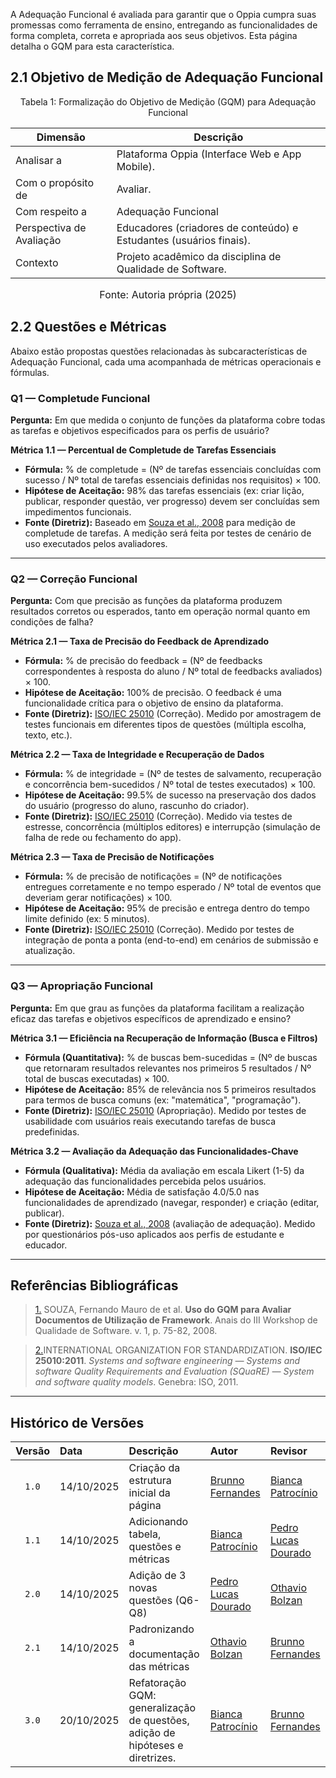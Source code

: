 
A Adequação Funcional é avaliada para garantir que o Oppia cumpra suas promessas como ferramenta de ensino, entregando as funcionalidades de forma completa, correta e apropriada aos seus objetivos. Esta página detalha o GQM para esta característica.

## 2.1 Objetivo de Medição de Adequação Funcional

<p align="center"> Tabela 1: Formalização do Objetivo de Medição (GQM) para Adequação Funcional </a> </p>


|        Dimensão           |                   Descrição                     |
| ------------------------- | ----------------------------------------------- |
| Analisar a      | Plataforma Oppia (Interface Web e App Mobile).                       |
| Com o propósito de                 | Avaliar.     |
| Com respeito a | Adequação Funcional                               | 
| Perspectiva de Avaliação  | Educadores (criadores de conteúdo) e Estudantes (usuários finais).                             |
| Contexto                  | Projeto acadêmico da disciplina de Qualidade de Software.       |

<font size="3"><p style="text-align: center">Fonte: Autoria própria (2025)</p></font>


## 2.2 Questões e Métricas

Abaixo estão propostas questões relacionadas às subcaracterísticas de Adequação Funcional, cada uma acompanhada de métricas operacionais e fórmulas.

### Q1 — Completude Funcional

**Pergunta:** Em que medida o conjunto de funções da plataforma cobre todas as tarefas e objetivos especificados para os perfis de usuário?

**Métrica 1.1 — Percentual de Completude de Tarefas Essenciais**

  * **Fórmula:** % de completude = (Nº de tarefas essenciais concluídas com sucesso / Nº total de tarefas essenciais definidas nos requisitos) × 100.
  * **Hipótese de Aceitação:** 98% das tarefas essenciais (ex: criar lição, publicar, responder questão, ver progresso) devem ser concluídas sem impedimentos funcionais.
  * **Fonte (Diretriz):** Baseado em [Souza et al., 2008](#souza2008) para medição de completude de tarefas. A medição será feita por testes de cenário de uso executados pelos avaliadores.

-----

### Q2 — Correção Funcional

**Pergunta:** Com que precisão as funções da plataforma produzem resultados corretos ou esperados, tanto em operação normal quanto em condições de falha?

**Métrica 2.1 — Taxa de Precisão do Feedback de Aprendizado**

  * **Fórmula:** % de precisão do feedback = (Nº de feedbacks correspondentes à resposta do aluno / Nº total de feedbacks avaliados) × 100.
  * **Hipótese de Aceitação:** 100% de precisão. O feedback é uma funcionalidade crítica para o objetivo de ensino da plataforma.
  * **Fonte (Diretriz):** [ISO/IEC 25010](#iso25010) (Correção). Medido por amostragem de testes funcionais em diferentes tipos de questões (múltipla escolha, texto, etc.).

**Métrica 2.2 — Taxa de Integridade e Recuperação de Dados**

  * **Fórmula:** % de integridade = (Nº de testes de salvamento, recuperação e concorrência bem-sucedidos / Nº total de testes executados) × 100.
  * **Hipótese de Aceitação:** 99.5% de sucesso na preservação dos dados do usuário (progresso do aluno, rascunho do criador).
  * **Fonte (Diretriz):** [ISO/IEC 25010](#iso25010) (Correção). Medido via testes de estresse, concorrência (múltiplos editores) e interrupção (simulação de falha de rede ou fechamento do app).

**Métrica 2.3 — Taxa de Precisão de Notificações**

  * **Fórmula:** % de precisão de notificações = (Nº de notificações entregues corretamente e no tempo esperado / Nº total de eventos que deveriam gerar notificações) × 100.
  * **Hipótese de Aceitação:** 95% de precisão e entrega dentro do tempo limite definido (ex: 5 minutos).
  * **Fonte (Diretriz):** [ISO/IEC 25010](#iso25010) (Correção). Medido por testes de integração de ponta a ponta (end-to-end) em cenários de submissão e atualização.

-----

### Q3 — Apropriação Funcional

**Pergunta:** Em que grau as funções da plataforma facilitam a realização eficaz das tarefas e objetivos específicos de aprendizado e ensino?

**Métrica 3.1 — Eficiência na Recuperação de Informação (Busca e Filtros)**

  * **Fórmula (Quantitativa):** % de buscas bem-sucedidas = (Nº de buscas que retornaram resultados relevantes nos primeiros 5 resultados / Nº total de buscas executadas) × 100.
  * **Hipótese de Aceitação:** 85% de relevância nos 5 primeiros resultados para termos de busca comuns (ex: "matemática", "programação").
  * **Fonte (Diretriz):** [ISO/IEC 25010](#iso25010) (Apropriação). Medido por testes de usabilidade com usuários reais executando tarefas de busca predefinidas.

**Métrica 3.2 — Avaliação da Adequação das Funcionalidades-Chave**

  * **Fórmula (Qualitativa):** Média da avaliação em escala Likert (1-5) da adequação das funcionalidades percebida pelos usuários.
  * **Hipótese de Aceitação:** Média de satisfação 4.0/5.0 nas funcionalidades de aprendizado (navegar, responder) e criação (editar, publicar).
  * **Fonte (Diretriz):** [Souza et al., 2008](#souza2008) (avaliação de adequação). Medido por questionários pós-uso aplicados aos perfis de estudante e educador.

-----

## Referências Bibliográficas

> <a id="souza2008" href="#anchor_1">1.</a> SOUZA, Fernando Mauro de et al. **Uso do GQM para Avaliar Documentos de Utilização de Framework**. Anais do III Workshop de Qualidade de Software. v. 1, p. 75-82, 2008.

> <a id="iso25010"  href="#anchor_2">2.</a>INTERNATIONAL ORGANIZATION FOR STANDARDIZATION. **ISO/IEC 25010:2011**. *Systems and software engineering — Systems and software Quality Requirements and Evaluation (SQuaRE) — System and software quality models*. Genebra: ISO, 2011.

-----

## Histórico de Versões

| Versão | Data | Descrição | Autor | Revisor |
| :---: | :--- | :--- | :--- | :--- |
| `1.0` | 14/10/2025 | Criação da estrutura inicial da página | [Brunno Fernandes](https://github.com/brunnoff) | [Bianca Patrocínio](https://github.com/BiancaPatrocinio7) |
| `1.1` | 14/10/2025 | Adicionando tabela, questões e métricas | [Bianca Patrocínio](https://github.com/BiancaPatrocinio7) | [Pedro Lucas Dourado](https://github.com/lucasdray) |
| `2.0` | 14/10/2025 | Adição de 3 novas questões (Q6-Q8) | [Pedro Lucas Dourado](https://github.com/lucasdray) | [Othavio Bolzan](https://github.com/bolzanMGB) |
| `2.1` | 14/10/2025 | Padronizando a documentação das métricas | [Othavio Bolzan](https://github.com/bolzanMGB) | [Brunno Fernandes](https://github.com/brunnoff) |
| `3.0` | 20/10/2025 | Refatoração GQM: generalização de questões, adição de hipóteses e diretrizes. | [Bianca Patrocínio](https://github.com/BiancaPatrocinio7) | [Brunno Fernandes](https://github.com/brunnoff) |